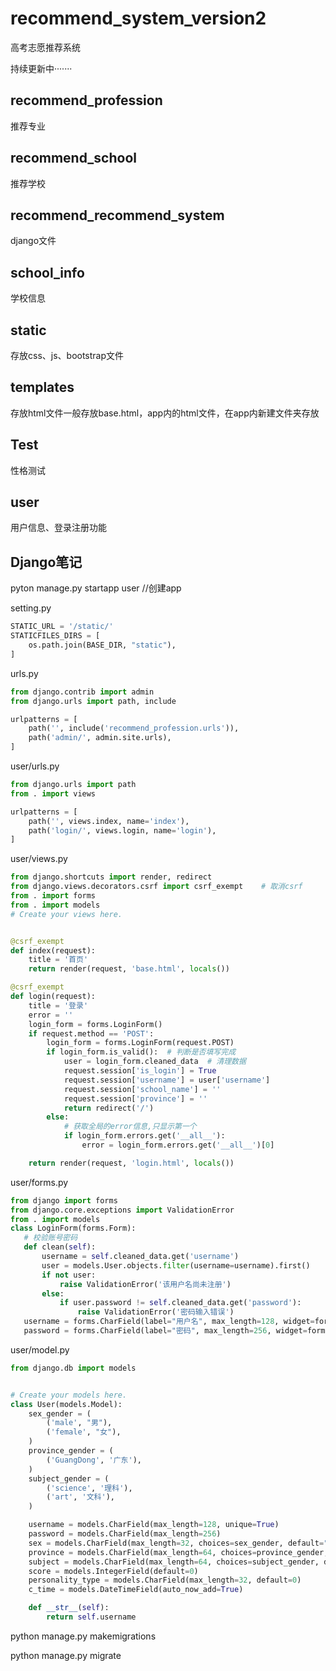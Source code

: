 # recommend_system_version2
高考志愿推荐系统

持续更新中·······

## recommend_profession

推荐专业

## recommend_school

推荐学校

## recommend_recommend_system

django文件

## school_info

学校信息

## static

存放css、js、bootstrap文件

## templates

存放html文件一般存放base.html，app内的html文件，在app内新建文件夹存放

## Test

性格测试

## user

用户信息、登录注册功能

## Django笔记

pyton manage.py startapp user //创建app

setting.py

```python
STATIC_URL = '/static/'
STATICFILES_DIRS = [
    os.path.join(BASE_DIR, "static"),
]
```

urls.py

```python
from django.contrib import admin
from django.urls import path, include

urlpatterns = [
    path('', include('recommend_profession.urls')),
    path('admin/', admin.site.urls),
]
```

user/urls.py

```python
from django.urls import path
from . import views

urlpatterns = [
    path('', views.index, name='index'),
    path('login/', views.login, name='login'),
]

```

user/views.py

```python
from django.shortcuts import render, redirect
from django.views.decorators.csrf import csrf_exempt    # 取消csrf
from . import forms
from . import models
# Create your views here.


@csrf_exempt
def index(request):
    title = '首页'
    return render(request, 'base.html', locals())

@csrf_exempt
def login(request):
    title = '登录'
    error = ''
    login_form = forms.LoginForm()
    if request.method == 'POST':
        login_form = forms.LoginForm(request.POST)
        if login_form.is_valid():  # 判断是否填写完成
            user = login_form.cleaned_data  # 清理数据
            request.session['is_login'] = True
            request.session['username'] = user['username']
            request.session['school_name'] = ''
            request.session['province'] = ''
            return redirect('/')
        else:
            # 获取全局的error信息,只显示第一个
            if login_form.errors.get('__all__'):
                error = login_form.errors.get('__all__')[0]

    return render(request, 'login.html', locals())
```

user/forms.py

 ```python
from django import forms
from django.core.exceptions import ValidationError
from . import models
class LoginForm(forms.Form):
    # 校验账号密码
    def clean(self):
        username = self.cleaned_data.get('username')
        user = models.User.objects.filter(username=username).first()
        if not user:
            raise ValidationError('该用户名尚未注册')
        else:
            if user.password != self.cleaned_data.get('password'):
                raise ValidationError('密码输入错误')
    username = forms.CharField(label="用户名", max_length=128, widget=forms.TextInput(attrs={'class': 'form-control'}))
    password = forms.CharField(label="密码", max_length=256, widget=forms.PasswordInput(attrs={'class': 'form-control'}))
 ```

user/model.py

```python
from django.db import models


# Create your models here.
class User(models.Model):
    sex_gender = (
        ('male', "男"),
        ('female', "女"),
    )
    province_gender = (
        ('GuangDong', '广东'),
    )
    subject_gender = (
        ('science', '理科'),
        ('art', '文科'),
    )

    username = models.CharField(max_length=128, unique=True)
    password = models.CharField(max_length=256)
    sex = models.CharField(max_length=32, choices=sex_gender, default="male")
    province = models.CharField(max_length=64, choices=province_gender, default="GuangDong")
    subject = models.CharField(max_length=64, choices=subject_gender, default="science")
    score = models.IntegerField(default=0)
    personality_type = models.CharField(max_length=32, default=0)
    c_time = models.DateTimeField(auto_now_add=True)

    def __str__(self):
        return self.username
```

python manage.py makemigrations

python manage.py migrate





